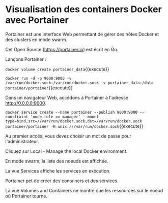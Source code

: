 # Visualisation des containers Docker avec Portainer

Portainer est une interface Web permettant de gérer des hôtes Docker et des clusters en mode swarm.

Cet Open Source (https://portainer.io) est écrit en Go.

Lançons Portainer :

`docker volume create portainer_data`{{execute}}

`docker run -d -p 9000:9000 -v /var/run/docker.sock:/var/run/docker.sock -v portainer_data:/data portainer/portainer`{{execute}}

Dans un navigateur Web, accédons à Portainer à l'adresse http://0.0.0.0:9000.

`docker service create --name portainer --publish 9000:9000 --constraint 'node.role == manager' --mount type=bind,src=//var/run/docker.sock,dst=/var/run/docker.sock portainer/portainer -H unix:///var/run/docker.sock`{{execute}}

Au premier accès, vous devez choisir un mot de passe pour l'administrateur.

Cliquez sur Local - Manage the local Docker environment.

En mode swarm, la liste des noeuds est affichée.

La vue Services affiche les services en exécution.

Portainer pet de créer des containers et des services.

La vue Volumes and Containers ne montre que les ressources sur le noeud où Portainer tourne.
